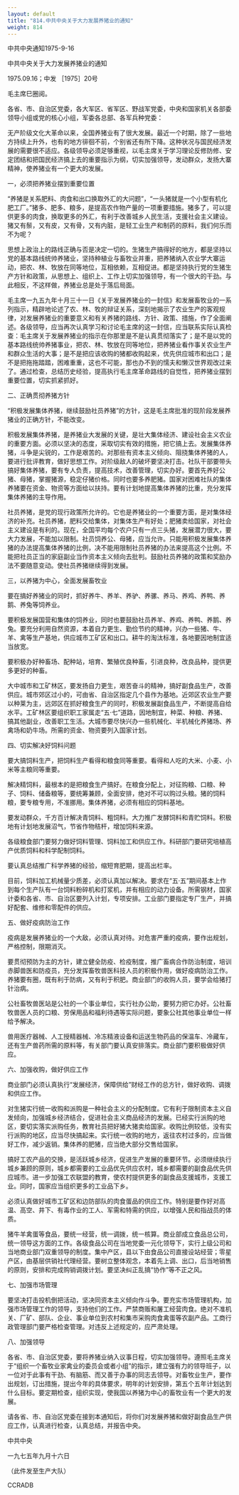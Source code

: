 ```yaml
---
layout: default
title: "814.中共中央关于大力发展养猪业的通知"
weight: 814
---
```


中共中央通知1975-9-16

中共中央关于大力发展养猪业的通知

1975.09.16；中发 ［1975］20号

毛主席巳圈阅。

各省、市、自治区党委，各大军区、省军区、野战军党委，中央和国家机关各部委领导小组或党的核心小组，军委各总部、各军兵种党委：

无产阶级文化大革命以来，全国养猪业有了很大发展。最近一个时期，除了一些地方持续上升外，也有的地方徘徊不前，个别省还有所下降。这种状况与国民经济发展的需要很不适应。各级领导必须足够重视，以毛主席关于学习理论反修防修、安定团结和把国民经济搞上去的重要指示为纲，切实加强领导，发动群众，发扬大寨精神，使养猪业有一个更大的发展。

一，必须把养猪业摆到重要位置

“养猪是关系肥料、肉食和出口换取外汇的大问题”，“一头猪就是一个小型有机化肥工厂。”猪多、肥多、粮多，是提高农作物产量的一项重要措施。猪多了，可以提供更多的肉食，换取更多的外汇，有利于改善城乡人民生活，支援社会主义建设。猪又有鬃，又有皮，又有骨，又有内脏，是轻工业生产和制药的原料，我们何乐而不为呢？

思想上政治上的路线正确与否是决定一切的。生猪生产搞得好的地方，都是坚持以党的基本路线统帅养猪业，坚持种植业与畜牧业并重，把养猪纳入农业学大寨运动，把农、林、牧放在同等地位，互相依赖，互相促进。都是坚持执行党的生猪生产方针和政策，从思想上、组织上、工作上切实加强领导，有一个很大的干劲。与此相反，不这样做，养猪业总是处于落后局面。

毛主席一九五九年十月三十一日《关于发展养猪业的一封信》和发展畜牧业的一系列指示，精辟地论述了农、林、牧的辩证关系，深刻地揭示了农业生产的客观规律，对发展养猪业的重要意义和有关养猪的路线、方针、政策、措施，作了全面阐述。各级领导，应当再次认真学习和讨论毛主席的这一封信，应当联系实际认真检查：毛主席关于发展养猪业的指示在你那里是不是认真贯彻落实了；是不是以党的基本路线统帅养猪事业，把农、林、牧放在同等地位，把养猪业看作事关农业生产和群众生活的大事；是不是把应该收购的猪都收购起来，优先供应城市和出口；是不是把拖拖踏踏，困难重重，这也不可能，那也办不到的懦夫和懒汉世界观改过来了。通过检查，总结历史经验，提高执行毛主席革命路线的自觉性，把养猪业摆到重要位置，切实抓紧抓好。

二、正确贯彻养猪方针

“积极发展集体养猪，继续鼓励社员养猪”的方针，这是毛主席批准的现阶段发展养猪业的正确方针，不能改变。

积极发展集体养猪，是养猪业大发展的关键，是壮大集体经济、建设社会主义农业的重要方面。必须以坚决的态度，采取切实有效的措施，把它搞上去。发展集体养猪，斗争是尖锐的，工作是艰苦的。对那些有资本主义倾向、阻挠集体养猪的人，要进行批评教育，做好思想工作。对阶级敌人的破坏要坚决打击。社队干部要带头搞好集体养猪，要有专人负责，提高技术，改善管理，切实办好。要首先养好公猪、母猪，掌握猪源，稳定仔猪价格。同时也要多养肥猪。国家对困难社队的集体养猪要在资金、物资等方面给以扶持。要有计划地提高集体养猪的比重，充分发挥集体养猪的主导作用。

社员养猪，是党的现行政策所允许的。它也是养猪业的一个重要方面，是对集体经济的补充。社员养猪，肥料交给集体，对集体生产有好处；肥猪卖给国家，对社会主义建设是有利的。现在，全国平均每个农户只有一点三头猪，发展潜力很大，要大力发展，不能加以限制。社员饲养公、母猪，应当允许。只能用积极发展集体养猪的办法提高集体养猪的比例，决不能用限制社员养猪的办法来提高这个比例。不能把社员正当的家庭副业当作资本主义倾向去批判。鼓励社员养猪的政策和奖励办法不要随意变动。使社员养猪继续得到发展。

三，以养猪为中心，全面发展畜牧业

要在搞好养猪业的同时，抓好养牛、养羊、养驴、养骡、养马、养鸡、养鸭、养鹅、养兔等饲养业。

要积极发展国营和集体的饲养业，同时也要鼓励社员养羊、养鸡、养鸭、养鹅、养兔。要充分利用自然资源，本着自力更生、勤俭节约的精神，兴办一些猪、牛、羊、禽等生产基地，供应城市工矿区和出口。耕牛的淘汰标准，各地要因地制宜适当放宽。

要积极办好种畜场、配种站，培育、繁殖优良种畜，引进良种，改良品种，提供更多更好的种畜。

大中城市和工矿林区，要发扬自力更生，艰苦奋斗的精神，搞好副食品生产，改善供应。城市郊区过小的，可由省、自治区指定几个县作为基地。近郊区农业生产要以种莱为主，远郊区在抓好粮食生产的同时，积极发展副食品生产，不断提高自给水平。工矿林区要组织职工家属走“五·七”道路，因地制宜，种菜、种粮、养猪、搞其他副业，改善职工生活。大城市要尽快兴办一些机械化、半机械化养猪场、养禽场和奶牛场。所需的资金、物资要列入国家计划。

四、切实解决好饲料问题

要大搞饲料生产，把饲料生产看得和粮食同等重要。看得和人吃的大米、小麦、小米等主粮同等重要。

解决精饲料，最根本的是把粮食生产搞好。在粮食分配上，对征购粮、口粮、种子、饲料、储备粮等，要统筹兼顾，全面安排，绝对不可以购过头粮。猪的饲料粮，要专粮专用，不准挪用。集体养猪，必须有相应的饲料基地。

要发动群众，千方百计解决青饲料、粗饲料。大力推广发酵饲料和青贮饲料。积极地有计划地发展沼气，节省作物秸杆，增加饲料来源。

各级粮食部门要努力做好饲料管理、饲料加工和供应工作。科研部门要研究培植高产优质饲料和科学配制饲料。

要认真总结推广科学养猪的经验，缩短育肥期，提高出栏率。

目前，饲料加工机械量少质差，必须认真加以解决。要求在“五·五”期间基本上作到每个生产队有一台饲料粉碎机和打浆机，并有相应的动力设备。所需钢材，国家计委和各省、市、自治区要列入计划，专项安排。工业部门要指定专厂生产，并搞好配套、维修和零配件的供应。

五、做好疫病防治工作

疫病是发展养猪业的一个大敌，必须认真对待。对危害严重的疫病，要作出规划，严格控制，限期消灭。

要贯彻预防为主的方针，建立健全防疫、检疫制度，推广畜病合作防治制度，培训赤脚兽医和防疫员，充分发挥畜牧兽医科技人员的积极作用，做好疫病防治工作。养猪要有圈，既有利于防病，又有利于积肥。商业部门的收购人员，要学会给猪打针治病。

公社畜牧兽医站是公社的一个事业单位，实行社办公助，要努力把它办好。公社畜牧兽医人员的口粮、劳保用品和福利待遇等实际问题，要象公社其他事业单位一样给予解决。

兽用医疗器械、人工授精器械、冷冻精液设备和运送生物药品的保温车、冷藏车，还有生产兽药所需的原料等，有关部门要认真安排落实。商业部门要积极做好供应。

六、加强收购，做好供应工作

商业部门必须认真执行“发展经济，保障供给”财经工作的总方针，做好收购、调拨和供应工作。

对生猪实行统一收购和派购是一种社会主义的分配制度。它有利于限制资本主义自发倾向，加强城乡经济结合，促进社会主义商品经济的发展。已经实行派购的地区，要切实落实派购任务，教育社员把好猪大猪卖给国家。收购比例较低，没有实行派购的地区，应当尽快搞起来。实行统一收购的地方，返往农村过多的，应当做好工作，减少返销。集体养的肥猪，应当绝大部分交售给国家。

搞好工农产品的交换，是活跃城乡经济，促进生产发展的重要环节。必须继续执行城乡兼顾的原则，城乡都需要的工业品优先供应农村，城乡都需要的副食品优先供应城市。进一步加强工农联盟的教育，使农村提供更多的副食品支援城市，支援工业。同时，国家应当组织更多的工业品下乡。

必须认真做好城市工矿区和边防部队的肉食蛋品的供应工作。特别是要作好对高温、高空、井下、有毒作业的工人、军需和特需的供应，以增强人民和指战员的体质。

猪牛羊禽蛋等食品，要统一经营，统一调拨，统一核算。商业部成立食品总公司，统一领导这方面的工作。各级食品公司在当地党委一元化领导下，实行上级公司和当地商业部门双重领导的制度。集中产区，县以下由食品公司直接设站经营；零星产区，由基层供销社代理经营。要树立整体观念，本着先上调、出口，后当地销售的原则，安排和完成购销调拨计划。要坚决纠正乱搞“协作”等不正之风。

七、加强市场管理

要坚决打击投机倒把活动，坚决同资本主义倾向作斗争。要充实市场管理机构，加强市场管理工作的领导，支持他们的工作。严禁商贩和屠工经营肉食。绝对不准机关、厂矿、部队、企业、事业单位到农村和集市采购肉食禽蛋等农副产品。工商行政管理部门要严格检查管理。对违反上述规定的，应严肃处理。

八、加强领导

各省、市、自治区党委，要将养猪业纳入议事日程，切实加强领导。遵照毛主席关于“组织一个畜牧业家禽业的委员会或者小组”的指示，建立强有力的领导班子，以一位对于此事有干劲、有脑筋、而又善于办事的同志去领导。对畜牧业生产，要作出规划，订出措施，提出今年的具体要求，明年的计划安排，第五个五年计划达到什么目标。要定期检查，组织实现，使我国以养猪为中心的畜牧业有一个更大的发展。

请各省、市、自治区党委在接到本通知后，将你们对发展养猪和做好副食品生产供应工作，认真进行检查，认真总结，并报告中央。

中共中央

一九七五年九月十六日

（此件发至生产大队）

CCRADB

